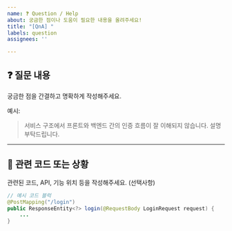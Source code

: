 ```yaml
---
name: ❓ Question / Help
about: 궁금한 점이나 도움이 필요한 내용을 올려주세요!
title: "[QnA] "
labels: question
assignees: ''

---
```


## ❓ 질문 내용

궁금한 점을 간결하고 명확하게 작성해주세요.

예시:
> 서비스 구조에서 프론트와 백엔드 간의 인증 흐름이 잘 이해되지 않습니다. 설명 부탁드립니다.

---

## 📄 관련 코드 또는 상황

관련된 코드, API, 기능 위치 등을 작성해주세요. (선택사항)

```java
// 예시 코드 블럭
@PostMapping("/login")
public ResponseEntity<?> login(@RequestBody LoginRequest request) {
    ...
}
